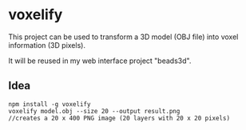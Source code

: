 # voxelify


This project can be used to transform a 3D model (OBJ file) into voxel information (3D pixels).

It will be reused in my web interface project "beads3d".

## Idea

	npm install -g voxelify
	voxelify model.obj --size 20 --output result.png
	//creates a 20 x 400 PNG image (20 layers with 20 x 20 pixels)
